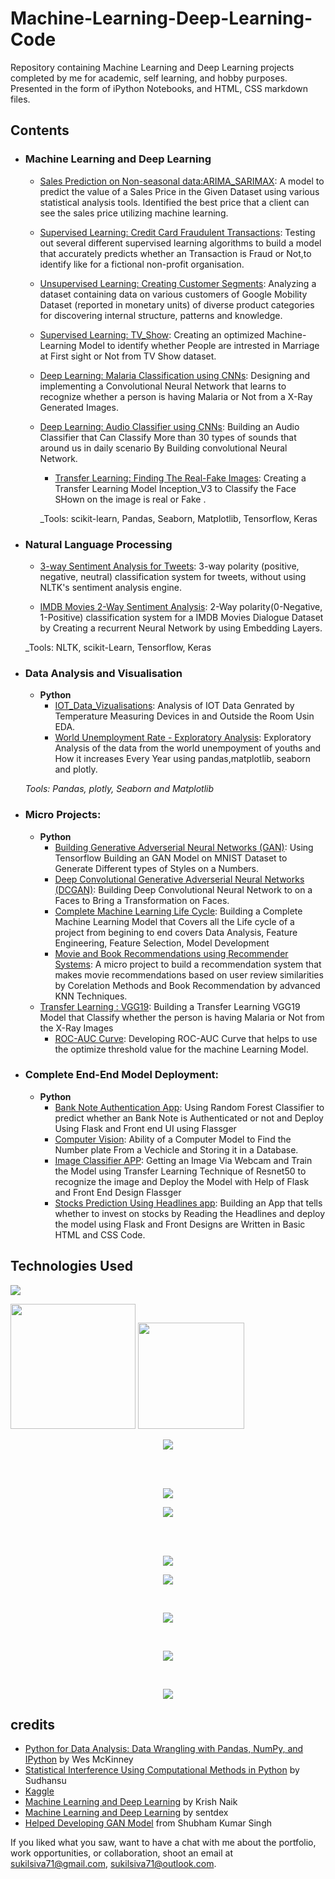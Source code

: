 # Machine-Learning-Deep-Learning-Code
Repository containing Machine Learning and Deep Learning projects completed by me for academic, self learning, and hobby purposes. Presented in the form of iPython Notebooks, and HTML, CSS markdown files.

## Contents

- ### Machine Learning and Deep Learning

	- [Sales Prediction on Non-seasonal data:ARIMA_SARIMAX](https://github.com/sukilsiva/Machine-Learnig-Deep-Learning-Code/blob/master/ARIMA_SARIMAX.ipynb): A model to predict the value of a Sales Price in the Given Dataset using various statistical analysis tools. Identified the best price that a client can see the sales price utilizing machine learning.
	- [Supervised Learning: Credit Card Fraudulent Transactions](https://github.com/sukilsiva/Machine-Learnig-Deep-Learning-Code/blob/master/Credit%20card.ipynb): Testing out several different supervised learning algorithms to build a model that accurately predicts whether an Transaction is Fraud or Not,to identify like for a fictional non-profit organisation.
	- [Unsupervised Learning: Creating Customer Segments](https://github.com/sukilsiva/Machine-Learnig-Deep-Learning-Code/blob/master/Clustering.ipynb): Analyzing a dataset containing data on various customers of Google Mobility Dataset (reported in monetary units) of diverse product categories for discovering internal structure, patterns and knowledge.
	- [Supervised Learning: TV_Show](https://github.com/sukilsiva/Machine-Learnig-Deep-Learning-Code/blob/master/Supervised%20Learning.ipynb): Creating an optimized Machine-Learning Model to identify whether People are intrested in Marriage at First sight or Not from TV Show dataset.
	- [Deep Learning: Malaria Classification using CNNs](https://github.com/sukilsiva/Machine-Learnig-Deep-Learning-Code/blob/master/Malaria.ipynb):  Designing and implementing a Convolutional Neural Network that learns to recognize whether a person is having Malaria or Not from a X-Ray Generated Images.
  - [Deep Learning: Audio Classifier using CNNs](https://github.com/sukilsiva/Machine-Learnig-Deep-Learning-Code/blob/master/Audio_Classifier.ipynb): Building an Audio Classifier that Can Classify More than 30 types of sounds that around us in daily scenario By Building convolutional Neural Network.
	- [Transfer Learning: Finding The Real-Fake Images](https://github.com/sukilsiva/Machine-Learnig-Deep-Learning-Code/blob/master/REALFAKEFACEDETECTION_INCEPTION_V3.ipynb): Creating a Transfer Learning Model Inception_V3 to Classify the Face SHown on the image is real or Fake .

	_Tools: scikit-learn, Pandas, Seaborn, Matplotlib, Tensorflow, Keras 

- ### Natural Language Processing

	- [3-way Sentiment Analysis for Tweets](https://github.com/sukilsiva/Machine-Learnig-Deep-Learning-Code/blob/master/Sentiment_Analysis.ipynb): 3-way polarity (positive, negative, neutral) classification system for tweets, without using NLTK's sentiment analysis engine.

	- [IMDB Movies 2-Way Sentiment Analysis](https://github.com/sukilsiva/Machine-Learnig-Deep-Learning-Code/blob/master/RNN.ipynb): 2-Way polarity(0-Negative, 1-Positive) classification system for a IMDB Movies Dialogue Dataset by Creating a recurrent Neural Network by using Embedding Layers.

	_Tools: NLTK, scikit-Learn, Tensorflow, Keras

- ### Data Analysis and Visualisation
	- __Python__
		- [IOT_Data_Vizualisations](https://github.com/sukilsiva/Machine-Learnig-Deep-Learning-Code/blob/master/Data%20Visualisations/Notebooks/IOT_Data_Vizualisation.py): Analysis of IOT Data Genrated by Temperature Measuring Devices in and Outside the Room Usin EDA.
		- [World Unemployment Rate - Exploratory Analysis](https://github.com/sukilsiva/Machine-Learnig-Deep-Learning-Code/blob/master/Data%20Visualisations/Notebooks/World_Unemployment_Data_Vizualisation.ipynb): Exploratory Analysis of the data from the world unempoyment of youths and How it increases Every Year using pandas,matplotlib, seaborn and plotly.
		
	_Tools: Pandas, plotly, Seaborn and Matplotlib_

- ### Micro Projects: 

	- __Python__
		- [Building Generative Adverserial Neural Networks (GAN)](https://github.com/sukilsiva/Machine-Learnig-Deep-Learning-Code/blob/master/GANMNIST.ipynb): Using Tensorflow Building an GAN Model on MNIST Dataset to Generate Different types of Styles on a Numbers.
		- [Deep Convolutional Generative Adverserial Neural Networks (DCGAN)](https://github.com/sukilsiva/Machine-Learnig-Deep-Learning-Code/blob/master/DCGAN_Face_Dataset_with_keras.ipynb): Building Deep Convolutional Neural Network to on a Faces to Bring a Transformation on Faces.
		- [Complete Machine Learning Life Cycle](https://github.com/sukilsiva/Machine-Learnig-Deep-Learning-Code/blob/master/MachineLearningLifeCycle.ipynb): Building a Complete Machine Learning Model that Covers all the Life cycle of a project from begining to end covers Data Analysis, Feature Engineering, Feature Selection, Model Development
		- [Movie and Book Recommendations using Recommender Systems](https://github.com/sukilsiva/Machine-Learnig-Deep-Learning-Code/blob/master/Recommendation_systems.ipynb): A micro project to build a recommendation system that makes movie recommendations based on user review similarities by Corelation Methods and Book Recommendation by advanced KNN
Techniques.
   	- [Transfer Learning : VGG19](https://github.com/sukilsiva/Machine-Learnig-Deep-Learning-Code/blob/master/VGG19.ipynb): Building a Transfer Learning VGG19 Model that Classify whether the person is having Malaria or Not from the X-Ray Images
		- [ROC-AUC Curve](https://github.com/sukilsiva/Machine-Learnig-Deep-Learning-Code/blob/master/roc_curve.ipynb): Developing ROC-AUC Curve that helps to use the optimize threshold value for the machine Learning Model.
	

- ### Complete End-End Model Deployment: 

	- __Python__
		- [Bank Note Authentication App](https://github.com/sukilsiva/Machine-Learnig-Deep-Learning-Code/tree/master/Bank_Note_Authentication_App): Using Random Forest Classifier to predict whether an Bank Note is Authenticated or not and Deploy Using Flask and Front end UI using Flassger
		- [Computer Vision](https://github.com/sukilsiva/Machine-Learnig-Deep-Learning-Code/tree/master/Computer_vision): Ability of a Computer Model to Find the Number plate From a Vechicle and Storing it in a Database.
		- [Image Classifier APP](https://github.com/sukilsiva/Machine-Learnig-Deep-Learning-Code/tree/master/Image_Classification_Model_Deployment): Getting an Image Via Webcam and Train the Model using Transfer Learning Technique of Resnet50 to recognize the image and Deploy the Model with Help of Flask and Front End Design Flassger
		- [Stocks Prediction Using Headlines app](https://github.com/sukilsiva/Machine-Learnig-Deep-Learning-Code/tree/master/Natural-Language-Processing-Deployment): Building an App that tells whether to invest on stocks by Reading the Headlines and deploy the model using Flask and Front Designs are Written in Basic HTML and CSS Code.
		
## Technologies Used

![](https://forthebadge.com/images/badges/made-with-python.svg)

[<img target="_blank" src="https://keras.io/img/logo.png" width=200>](https://keras.io/) [<img target="_blank" src="https://flask.palletsprojects.com/en/1.1.x/_images/flask-logo.png" width=170>](https://flask.palletsprojects.com/en/1.1.x/)
<br/>
<p align="center">
  <img src="https://raw.githubusercontent.com/donnemartin/data-science-ipython-notebooks/master/images/python.png">
</p>
<br/>
<br/>
<p align="center">
  <img src="https://raw.githubusercontent.com/donnemartin/data-science-ipython-notebooks/master/images/pandas.png">
</p>
<p align="center">
  <img src="https://raw.githubusercontent.com/donnemartin/data-science-ipython-notebooks/master/images/numpy.png">
</p>
<br/>
<br/>
<p align="center">
  <img src="https://raw.githubusercontent.com/donnemartin/data-science-ipython-notebooks/master/images/scipy.png">
</p>
<p align="center">
  <img src="https://raw.githubusercontent.com/donnemartin/data-science-ipython-notebooks/master/images/matplotlib.png">
</p>
<br/>
<p align="center">
  <img src="https://raw.githubusercontent.com/donnemartin/data-science-ipython-notebooks/master/images/scikitlearn.png">
</p>
<br/>
<p align="center">
  <img src="https://avatars0.githubusercontent.com/u/15658638?v=3&s=100">
</p>
<br/>
<p align="center">
  <img src="http://i.imgur.com/ZhKXrKZ.png">
</p>


## credits

* [Python for Data Analysis: Data Wrangling with Pandas, NumPy, and IPython](http://www.amazon.com/Python-Data-Analysis-Wrangling-IPython/dp/1449319793) by Wes McKinney
* [Statistical Interference Using Computational Methods in Python](https://www.youtube.com/channel/UCb1GdqUqArXMQ3RS86lqqOw) by Sudhansu
* [Kaggle](https://www.kaggle.com/)
* [Machine Learning and Deep Learning](https://www.youtube.com/user/krishnaik06) by Krish Naik
* [Machine Learning and Deep Learning](https://www.youtube.com/user/sentdex) by sentdex
* [Helped Developing GAN Model](https://www.linkedin.com/in/shubham-kr-singh) from Shubham Kumar Singh

If you liked what you saw, want to have a chat with me about the portfolio, work opportunities, or collaboration, shoot an email at sukilsiva71@gmail.com, sukilsiva71@outlook.com. 
